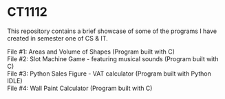 # CT1112
This repository contains a brief showcase of some of the programs I have created in semester one of CS &amp; IT.

File #1: Areas and Volume of Shapes (Program built with C)  
File #2: Slot Machine Game - featuring musical sounds (Program built with C)  
File #3: Python Sales Figure - VAT calculator (Program built with Python IDLE)  
File #4: Wall Paint Calculator (Program built with C)  
